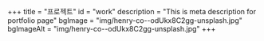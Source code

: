 +++
title = "프로젝트"
id = "work"
description = "This is meta description for portfolio page"
bgImage = "img/henry-co--odUkx8C2gg-unsplash.jpg"
bgImageAlt = "img/henry-co--odUkx8C2gg-unsplash.jpg"
+++